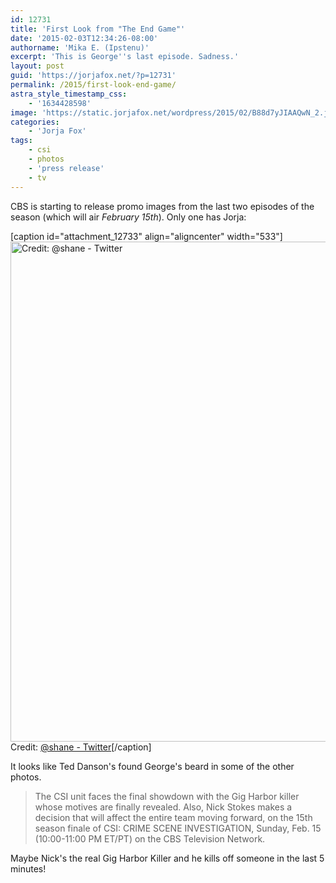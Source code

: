 ```yaml
---
id: 12731
title: 'First Look from "The End Game"'
date: '2015-02-03T12:34:26-08:00'
authorname: 'Mika E. (Ipstenu)'
excerpt: 'This is George''s last episode. Sadness.'
layout: post
guid: 'https://jorjafox.net/?p=12731'
permalink: /2015/first-look-end-game/
astra_style_timestamp_css:
    - '1634428598'
image: 'https://static.jorjafox.net/wordpress/2015/02/B88d7yJIAAQwN_2.jpg'
categories:
    - 'Jorja Fox'
tags:
    - csi
    - photos
    - 'press release'
    - tv
---
```


CBS is starting to release promo images from the last two episodes of the season (which will air _February 15th_). Only one has Jorja:

[caption id="attachment_12733" align="aligncenter" width="533"]<img src="//static.jorjafox.net/wordpress/2015/02/B88cJ_zIgAQkWBB.jpg" alt="Credit: @shane - Twitter" width="533" height="800" class="size-full wp-image-12733" /> Credit: <a href="https://twitter.com/shanessaunders/status/562699463018676225">@shane - Twitter</a>[/caption]

It looks like Ted Danson's found George's beard in some of the other photos.

<blockquote>The CSI unit faces the final showdown with the Gig Harbor killer whose motives are finally revealed. Also, Nick Stokes makes a decision that will affect the entire team moving forward, on the 15th season finale of CSI: CRIME SCENE INVESTIGATION, Sunday, Feb. 15 (10:00-11:00 PM ET/PT) on the CBS Television Network. </blockquote>

Maybe Nick's the real Gig Harbor Killer and he kills off someone in the last 5 minutes!
